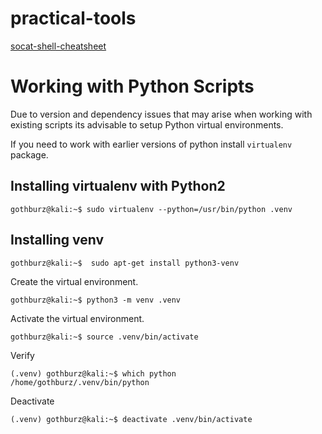 # practical-tools
[socat-shell-cheatsheet](https://github.com/gothburz/PWK-OSCP-Prep/blob/master/practical-tools/socat-shell-cheatsheet.md)

# Working with Python Scripts
Due to version and dependency issues that may arise when working with existing scripts its advisable to setup Python virtual environments.

If you need to work with earlier versions of python install `virtualenv` package.
## Installing virtualenv with Python2
```angular2
gothburz@kali:~$ sudo virtualenv --python=/usr/bin/python .venv
```

## Installing venv
```
gothburz@kali:~$  sudo apt-get install python3-venv
```
Create the virtual environment.
```angular2
gothburz@kali:~$ python3 -m venv .venv
```
Activate the virtual environment.
```
gothburz@kali:~$ source .venv/bin/activate
```
Verify
```angular2
(.venv) gothburz@kali:~$ which python
/home/gothburz/.venv/bin/python
```
Deactivate
```angular2
(.venv) gothburz@kali:~$ deactivate .venv/bin/activate
```

